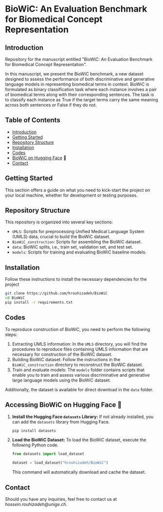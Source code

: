 
# BioWiC: An Evaluation Benchmark for Biomedical Concept Representation

## Introduction
Repository for the manuscript entitled "BioWiC: An Evaluation Benchmark for Biomedical Concept Representation".

In this manuscript, we present the BioWiC benchmark, a new dataset designed to assess the performance of both discriminative and generative language models in representing biomedical terms in context. 
BioWiC is formulated as binary classification task where each instance involves a pair of biomedical terms along with their corresponding sentences. 
The task is to classify each instance as True if the target terms carry the same meaning across both sentences or False if they do not.

## Table of Contents
- [Introduction](#introduction)
- [Getting Started](#getting-started)
- [Repository Structure](#repository-structure)
- [Installation](#installation)
- [Codes](#Codes)
- [BioWiC on Hugging Face](#hugging-face) 🤗
- [Contact](#contact)

## Getting Started
This section offers a guide on what you need to kick-start the project on your local machine, whether for development or testing purposes.

## Repository Structure
This repository is organized into several key sections:
- `UMLS`: Scripts for preprocessing Unified Medical Language System (UMLS) data, crucial to build the BioWiC dataset.
- `BioWiC_construction`: Scripts for assembling the BioWiC dataset.
- `data`: BioWiC splits, i.e., train set, validation set, and test set.
- `models`: Scripts for training and evaluating BioWiC baseline models.


## Installation
Follow these instructions to install the necessary dependencies for the project
```bash
git clone https://github.com/hrouhizadeh/BioWiC
cd BioWiC
pip install -r requirements.txt
```

## Codes
To reproduce construction of BioWiC, you need to perform the following steps:
1. Extracting UMLS information: In the `UMLS` directory, you will find the procedures to reproduce files containing UMLS information that are necessary for construction of the BioWiC dataset.
2. Building BioWiC dataset:  Follow the instructions in the `BioWiC_construction` directory to reconstruct the BioWiC dataset.
3. Train and evaluate models: The `models` folder contains scripts that enable you to train and assess various discriminative and generative large language models using the BioWiC dataset.

Additionally, the dataset is available for direct download in the `data` folder.



<a name="hugging-face"></a>
## Accessing BioWiC on Hugging Face 🤗

1. **Install the Hugging Face `datasets` Library:**
   If not already installed, you can add the `datasets` library from Hugging Face.
   ```bash
   pip install datasets
   ```

2. **Load the BioWiC Dataset:**
   To load the BioWiC dataset, execute the following Python code.
   ```python
   from datasets import load_dataset

   dataset = load_dataset("hrouhizadeh/BioWiC")
   ```
   This command will automatically download and cache the dataset.


## Contact
Should you have any inquiries, feel free to contact us at _hossein.rouhizadeh@unige.ch_.
